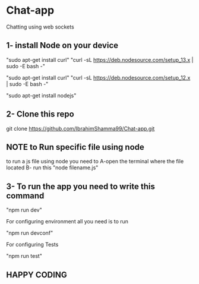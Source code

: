 # Chat-app
Chatting using web sockets

## 1- install Node on your device 


"sudo apt-get install curl"
"curl -sL https://deb.nodesource.com/setup_13.x | sudo -E bash -"

"sudo apt-get install curl"
"curl -sL https://deb.nodesource.com/setup_12.x | sudo -E bash -"

"sudo apt-get install nodejs"

## 2- Clone this repo 

git clone https://github.com/IbrahimShamma99/Chat-app.git

## NOTE to Run specific file using node
to run a js file using node you need to 
A-open the terminal where the file located 
B- run this "node filename.js"

## 3- To run the app you need to write this command 

"npm run dev"

For configuring environment all you need is to run 

"npm run devconf"

For configuring Tests

"npm run test"

## HAPPY CODING